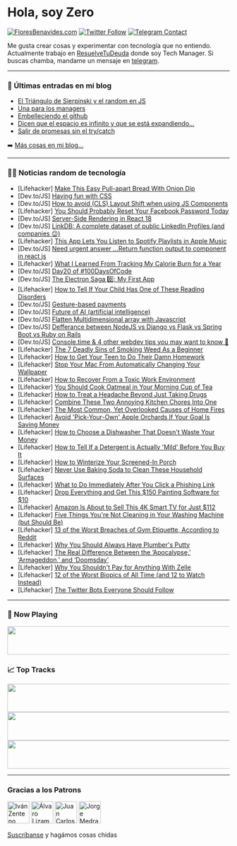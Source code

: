 # Hola, soy Zero

[![FloresBenavides.com](https://img.shields.io/website?down_message=oops&label=MiBlog&style=for-the-badge&up_message=online&url=https%3A%2F%2Ffloresbenavides.com)](https://floresbenavides.com) [![Twitter Follow](https://img.shields.io/twitter/follow/ZeroDragon?color=%231DA1F2&label=Follow&logo=twitter&logoColor=ffffff&style=for-the-badge)](https://twitter.com/zerodragon) [![Telegram Contact](https://img.shields.io/badge/escr%C3%ADbeme-ZeroDragon-%2326A5E4?style=for-the-badge&logo=telegram)](https://t.me/zerodragon)

Me gusta crear cosas y experimentar con tecnología que no entiendo.
Actualmente trabajo en [ResuelveTuDeuda](http://github.com/resuelve) donde soy Tech Manager.
Si buscas chamba, mandame un mensaje en [telegram](https://t.me/zerodragon).

---

### 📕 Últimas entradas en mi blog
<!-- BLOG-POST-LIST:START -->
- [El Triángulo de Sierpinski y el random en JS](https://floresbenavides.com/el-triangulo-de-sierpinski-y-el-random-en-js/)
- [Una para los managers](https://floresbenavides.com/una-para-los-managers/)
- [Embelleciendo el github](https://floresbenavides.com/embelleciendo-el-github/)
- [Dicen que el espacio es infinito y que se está expandiendo…](https://floresbenavides.com/dicen-que-el-espacio-es-infinito-y-que-se-esta-expandiendo/)
- [Salir de promesas sin el try/catch](https://floresbenavides.com/salir-de-promesas-sin-el-try-catch/)
<!-- BLOG-POST-LIST:END -->

➡️ [Más cosas en mi blog...](https://floresbenavides.com)

---

### 👨‍💻 Noticias random de tecnología
<!-- TECH-POSTS:START -->
- [Lifehacker] [Make This Easy Pull-apart Bread With Onion Dip](https://lifehacker.com/make-this-easy-pull-apart-bread-with-onion-dip-1849638187)
- [Dev.to/JS] [Having fun with CSS](https://dev.to/setlock10/having-fun-with-css-23de)
- [Dev.to/JS] [How to avoid &lpar;CLS&rpar; Layout Shift when using JS Components](https://dev.to/marcosregoweb/how-to-avoid-cls-layout-shift-when-using-js-components-1aka)
- [Lifehacker] [You Should Probably Reset Your Facebook Password Today](https://lifehacker.com/you-should-probably-reset-your-facebook-password-today-1849638016)
- [Dev.to/JS] [Server-Side Rendering in React 18](https://dev.to/nischal_dutt/server-side-rendering-in-react-18-1m4h)
- [Dev.to/JS] [LinkDB: A complete dataset of public LinkedIn Profiles &lpar;and companies 😉&rpar;](https://dev.to/favor/linkdb-a-complete-dataset-of-public-linkedin-profiles-and-companies--39l6)
- [Lifehacker] [This App Lets You Listen to Spotify Playlists in Apple Music](https://lifehacker.com/this-app-lets-you-listen-to-spotify-playlists-in-apple-1849637191)
- [Dev.to/JS] [Need urgent answer ...Return function output to component in react js](https://dev.to/coderslime/return-function-output-to-component-in-react-js-2m7n)
- [Lifehacker] [What I Learned From Tracking My Calorie Burn for a Year](https://lifehacker.com/what-i-learned-from-tracking-my-calorie-burn-for-a-year-1849632112)
- [Dev.to/JS] [Day20 of #100DaysOfCode](https://dev.to/yoot/day20-of-100daysofcode-5dpo)
- [Dev.to/JS] [The Electron Saga 0️⃣: My First App](https://dev.to/scriptjayt/the-electron-saga-0-my-first-app-45jg)
- [Lifehacker] [How to Tell If Your Child Has One of These Reading Disorders](https://lifehacker.com/how-to-tell-if-your-child-has-one-of-these-reading-diso-1849627713)
- [Dev.to/JS] [Gesture-based payments](https://dev.to/stripe/gesture-based-payments-2ipd)
- [Dev.to/JS] [Future of AI &lpar;artificial intelligence&rpar;](https://dev.to/theankansaha/future-of-ai-artificial-intelligence-hel)
- [Dev.to/JS] [Flatten Multidimensional array with Javascript](https://dev.to/blackkspydo/flatten-multidimensional-array-with-javascript-3bm3)
- [Dev.to/JS] [Defferance between NodeJS vs Django vs Flask vs Spring Boot vs Ruby on Rails](https://dev.to/theankansaha/defferance-between-nodejs-vs-django-vs-flask-vs-spring-boot-vs-ruby-on-rails-44em)
- [Dev.to/JS] [Console.time &amp; 4 other webdev tips you may want to know 🚀](https://dev.to/mustapha/consoletime-4-other-webdev-tips-you-may-want-to-know-2i5d)
- [Lifehacker] [The 7 Deadly Sins of Smoking Weed As a Beginner](https://lifehacker.com/the-7-deadly-sins-of-smoking-weed-as-a-beginner-1849633804)
- [Lifehacker] [How to Get Your Teen to Do Their Damn Homework](https://lifehacker.com/how-to-get-your-teen-to-do-their-damn-homework-1849636781)
- [Lifehacker] [Stop Your Mac From Automatically Changing Your Wallpaper](https://lifehacker.com/stop-your-mac-from-automatically-changing-your-wallpape-1849631688)
- [Lifehacker] [How to Recover From a Toxic Work Environment](https://lifehacker.com/how-to-recover-from-a-toxic-work-environment-1849623149)
- [Lifehacker] [You Should Cook Oatmeal in Your Morning Cup of Tea](https://lifehacker.com/you-should-cook-oatmeal-in-your-morning-cup-of-tea-1849631713)
- [Lifehacker] [How to Treat a Headache Beyond Just Taking Drugs](https://lifehacker.com/how-to-treat-a-headache-beyond-just-taking-drugs-1849629973)
- [Lifehacker] [Combine These Two Annoying Kitchen Chores Into One](https://lifehacker.com/combine-these-two-annoying-kitchen-chores-into-one-1849631428)
- [Lifehacker] [The Most Common, Yet Overlooked Causes of Home Fires](https://lifehacker.com/the-most-common-yet-overlooked-causes-of-home-fires-1849628993)
- [Lifehacker] [Avoid &#39;Pick-Your-Own&#39; Apple Orchards If Your Goal Is Saving Money](https://lifehacker.com/avoid-pick-your-own-apple-orchards-if-your-goal-is-savi-1849628991)
- [Lifehacker] [How to Choose a Dishwasher That Doesn&#39;t Waste Your Money](https://lifehacker.com/how-to-choose-a-dishwasher-that-doesnt-waste-your-money-1849628987)
- [Lifehacker] [How to Tell If a Detergent is Actually &#39;Mild&#39; Before You Buy It](https://lifehacker.com/how-to-tell-if-a-detergent-is-actually-mild-before-you-1849629046)
- [Lifehacker] [How to Winterize Your Screened-In Porch](https://lifehacker.com/how-to-winterize-your-screened-in-porch-1849629051)
- [Lifehacker] [Never Use Baking Soda to Clean These Household Surfaces](https://lifehacker.com/never-use-baking-soda-to-clean-these-household-surfaces-1849629056)
- [Lifehacker] [What to Do Immediately After You Click a Phishing Link](https://lifehacker.com/what-to-do-immediately-after-you-click-a-phishing-link-1849632419)
- [Lifehacker] [Drop Everything and Get This $150 Painting Software for $10](https://lifehacker.com/drop-everything-and-get-this-150-painting-software-for-1849632251)
- [Lifehacker] [Amazon Is About to Sell This 4K Smart TV for Just $112](https://lifehacker.com/amazon-is-about-to-sell-this-4k-smart-tv-for-just-112-1849631844)
- [Lifehacker] [Five Things You&#39;re Not Cleaning in Your Washing Machine &lpar;but Should Be&rpar;](https://lifehacker.com/five-things-youre-not-cleaning-in-your-washing-machine-1849631969)
- [Lifehacker] [13 of the Worst Breaches of Gym Etiquette, According to Reddit](https://lifehacker.com/13-of-the-worst-breaches-of-gym-etiquette-according-to-1849631579)
- [Lifehacker] [Why You Should Always Have Plumber&#39;s Putty](https://lifehacker.com/why-you-should-always-have-plumbers-putty-1849630955)
- [Lifehacker] [The Real Difference Between the ‘Apocalypse,’ ‘Armageddon,’ and ‘Doomsday’](https://lifehacker.com/the-real-difference-between-the-apocalypse-armagedd-1849631390)
- [Lifehacker] [Why You Shouldn&#39;t Pay for Anything With Zelle](https://lifehacker.com/why-you-shouldnt-pay-for-anything-with-zelle-1849631440)
- [Lifehacker] [12 of the Worst Biopics of All Time &lpar;and 12 to Watch Instead&rpar;](https://lifehacker.com/12-of-the-worst-biopics-of-all-time-and-12-to-watch-in-1849625166)
- [Lifehacker] [The Twitter Bots Everyone Should Follow](https://lifehacker.com/the-twitter-bots-everyone-should-follow-1849630465)<!-- TECH-POSTS:END -->

---

### 🎵 Now Playing
<a href="https://spotify-now-playing-dun.vercel.app/now-playing?open"><img src="https://spotify-now-playing-dun.vercel.app/now-playing" width="540" height="64"></a>

### 📈 Top Tracks
<a href="https://spotify-now-playing-dun.vercel.app/top-tracks?i=1&open"><img src="https://spotify-now-playing-dun.vercel.app/top-tracks?i=1" width="540" height="64"></a>
<a href="https://spotify-now-playing-dun.vercel.app/top-tracks?i=2&open"><img src="https://spotify-now-playing-dun.vercel.app/top-tracks?i=2" width="540" height="64"></a>
<a href="https://spotify-now-playing-dun.vercel.app/top-tracks?i=3&open"><img src="https://spotify-now-playing-dun.vercel.app/top-tracks?i=3" width="540" height="64"></a>

---

### Gracias a los Patrons
[<img src="https://avatars.githubusercontent.com/u/243380?v=4" alt="Iván Zenteno" width="50px">](https://github.com/k001) [<img src="https://avatars.githubusercontent.com/u/19955639?v=4" alt="Álvaro Lizama" width="50px">](https://github.com/alvarolizama) [<img src="https://avatars.githubusercontent.com/u/2718753?v=4" alt="Juan Carlos Ruiz" width="50px">](https://github.com/JuanCrg90) [<img src="https://avatars.githubusercontent.com/u/37025?v=4" alt="Jorge Medrano" width="50px">](https://github.com/h1pp1e) 

[Suscríbanse](https://www.patreon.com/zerodragon) y hagámos cosas chidas
